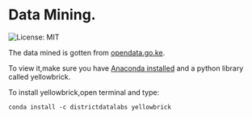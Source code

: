 # Data Mining.

![License: MIT](https://img.shields.io/badge/Language-Python-blue.svg)

The data mined is gotten from [opendata.go.ke](https://opendata.go.ke).

To view it,make sure you have [Anaconda installed](https://anaconda.com) and a python library called yellowbrick.

To install yellowbrick,open terminal and type:
```
conda install -c districtdatalabs yellowbrick
```
